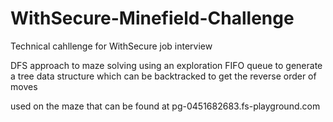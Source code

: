 # WithSecure-Minefield-Challenge
Technical cahllenge for WithSecure job interview

DFS approach to maze solving using an exploration FIFO queue to generate a tree data structure which can be backtracked to get the reverse order of moves

used on the maze that can be found at pg-0451682683.fs-playground.com
